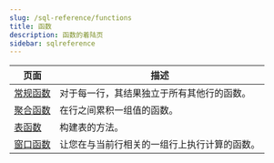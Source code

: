 ```yaml
---
slug: /sql-reference/functions
title: 函数
description: 函数的着陆页
sidebar: sqlreference
---
```


| 页面                                                                  | 描述                                                                                                     |
|---------------------------------------------------------------------|--------------------------------------------------------------------------------------------------------|
| [常规函数](/sql-reference/functions/regular-functions)              | 对于每一行，其结果独立于所有其他行的函数。                                                              |
| [聚合函数](/sql-reference/aggregate-functions)                      | 在行之间累积一组值的函数。                                                                              |
| [表函数](/sql-reference/aggregate-functions)                        | 构建表的方法。                                                                                          |
| [窗口函数](/sql-reference/window-functions)                        | 让您在与当前行相关的一组行上执行计算的函数。                                                            |
